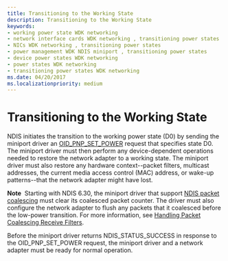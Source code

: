```yaml
---
title: Transitioning to the Working State
description: Transitioning to the Working State
keywords:
- working power state WDK networking
- network interface cards WDK networking , transitioning power states
- NICs WDK networking , transitioning power states
- power management WDK NDIS miniport , transitioning power states
- device power states WDK networking
- power states WDK networking
- transitioning power states WDK networking
ms.date: 04/20/2017
ms.localizationpriority: medium
---
```


# Transitioning to the Working State





NDIS initiates the transition to the working power state (D0) by sending the miniport driver an [OID\_PNP\_SET\_POWER](./oid-pnp-set-power.md) request that specifies state D0. The miniport driver must then perform any device-dependent operations needed to restore the network adapter to a working state. The miniport driver must also restore any hardware context--packet filters, multicast addresses, the current media access control (MAC) address, or wake-up patterns--that the network adapter might have lost.

**Note**  Starting with NDIS 6.30, the miniport driver that support [NDIS packet coalescing](ndis-packet-coalescing.md) must clear its coalesced packet counter. The driver must also configure the network adapter to flush any packets that it coalesced before the low-power transition. For more information, see [Handling Packet Coalescing Receive Filters](handling-packet-coalescing-receive-filters.md).

 

Before the miniport driver returns NDIS\_STATUS\_SUCCESS in response to the OID\_PNP\_SET\_POWER request, the miniport driver and a network adapter must be ready for normal operation.

 

